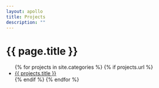 ```yaml
---
layout: apollo
title: Projects
description: ""
---
```


<h1>{{ page.title }}</h1>

<div class="post">
  <ul>
    {% for projects in site.categories %}
    {% if projects.url %}
        <li><a href="{{ projects.url }}">{{ projects.title }}</a></li>
    {% endif %}
  {% endfor %}
  </ul>
  
  <!-- <ul>
{% for projects in site.projects %}
    <li>
      <a href="{{ projects.permalink }}" title="{{ projects.title }}">
        {{ projects.title }}
      </a>
    </li>
{% endfor %}
  </ul> -->
</div>
